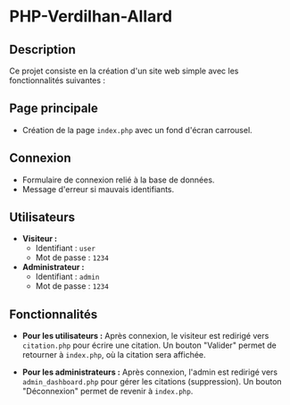 # PHP-Verdilhan-Allard

## Description
Ce projet consiste en la création d'un site web simple avec les fonctionnalités suivantes :

## Page principale
- Création de la page `index.php` avec un fond d'écran carrousel.

## Connexion
- Formulaire de connexion relié à la base de données.
- Message d'erreur si mauvais identifiants.

## Utilisateurs
- **Visiteur :**
  - Identifiant : `user`
  - Mot de passe : `1234`
- **Administrateur :**
  - Identifiant : `admin`
  - Mot de passe : `1234`

## Fonctionnalités
- **Pour les utilisateurs :** Après connexion, le visiteur est redirigé vers `citation.php` pour écrire une citation. Un bouton "Valider" permet de retourner à `index.php`, où la citation sera affichée.
  
- **Pour les administrateurs :** Après connexion, l'admin est redirigé vers `admin_dashboard.php` pour gérer les citations (suppression). Un bouton "Déconnexion" permet de revenir à `index.php`.
